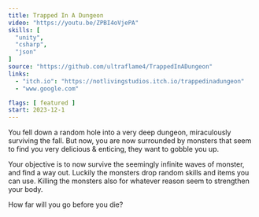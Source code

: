 ```yaml
---
title: Trapped In A Dungeon
video: "https://youtu.be/ZPBI4oVjePA"
skills: [
  "unity",
  "csharp",
  "json"
]
source: "https://github.com/ultraflame4/TrappedInADungeon"
links:
  - "itch.io": "https://notlivingstudios.itch.io/trappedinadungeon"
  - "www.google.com"

flags: [ featured ]
start: 2023-12-1
---
```

You fell down a random hole into a very deep dungeon, miraculously surviving the fall.
But now, you are now surrounded by monsters that seem to find you very delicious & enticing,
they want to gobble you up.

Your objective is to now survive the seemingly infinite waves of monster, and find a way out. Luckily the monsters drop random skills and items you can use. Killing the monsters also for whatever reason seem to strengthen your body.

How far will you go before you die?